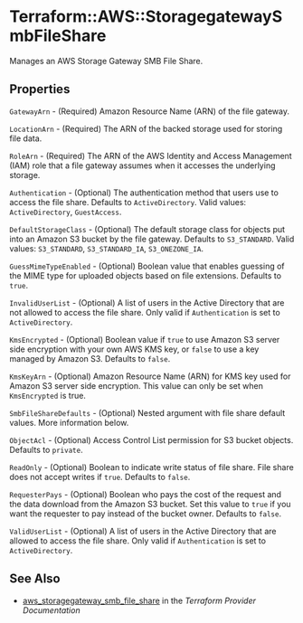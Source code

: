 # Terraform::AWS::StoragegatewaySmbFileShare

Manages an AWS Storage Gateway SMB File Share.

## Properties

`GatewayArn` - (Required) Amazon Resource Name (ARN) of the file gateway.

`LocationArn` - (Required) The ARN of the backed storage used for storing file data.

`RoleArn` - (Required) The ARN of the AWS Identity and Access Management (IAM) role that a file gateway assumes when it accesses the underlying storage.

`Authentication` - (Optional) The authentication method that users use to access the file share. Defaults to `ActiveDirectory`. Valid values: `ActiveDirectory`, `GuestAccess`.

`DefaultStorageClass` - (Optional) The default storage class for objects put into an Amazon S3 bucket by the file gateway. Defaults to `S3_STANDARD`. Valid values: `S3_STANDARD`, `S3_STANDARD_IA`, `S3_ONEZONE_IA`.

`GuessMimeTypeEnabled` - (Optional) Boolean value that enables guessing of the MIME type for uploaded objects based on file extensions. Defaults to `true`.

`InvalidUserList` - (Optional) A list of users in the Active Directory that are not allowed to access the file share. Only valid if `Authentication` is set to `ActiveDirectory`.

`KmsEncrypted` - (Optional) Boolean value if `true` to use Amazon S3 server side encryption with your own AWS KMS key, or `false` to use a key managed by Amazon S3. Defaults to `false`.

`KmsKeyArn` - (Optional) Amazon Resource Name (ARN) for KMS key used for Amazon S3 server side encryption. This value can only be set when `KmsEncrypted` is true.

`SmbFileShareDefaults` - (Optional) Nested argument with file share default values. More information below.

`ObjectAcl` - (Optional) Access Control List permission for S3 bucket objects. Defaults to `private`.

`ReadOnly` - (Optional) Boolean to indicate write status of file share. File share does not accept writes if `true`. Defaults to `false`.

`RequesterPays` - (Optional) Boolean who pays the cost of the request and the data download from the Amazon S3 bucket. Set this value to `true` if you want the requester to pay instead of the bucket owner. Defaults to `false`.

`ValidUserList` - (Optional) A list of users in the Active Directory that are allowed to access the file share. Only valid if `Authentication` is set to `ActiveDirectory`.


## See Also

* [aws_storagegateway_smb_file_share](https://www.terraform.io/docs/providers/aws/r/storagegateway_smb_file_share.html) in the _Terraform Provider Documentation_